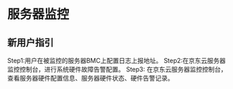 ﻿#  服务器监控

## 新用户指引
Step1:用户在被监控的服务器BMC上配置日志上报地址。
Step2:在京东云服务器监控控制台，进行系统硬件故障告警配置。
Step3: 在京东云服务器监控控制台，查看服务器硬件配置信息、服务器硬件状态、硬件告警记录。